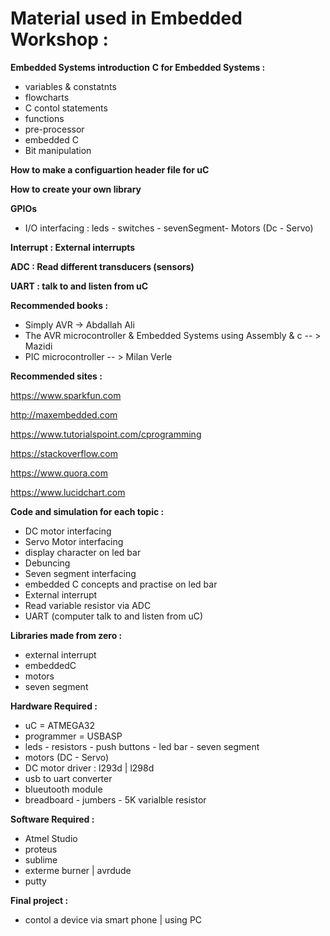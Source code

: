# Material used in Embedded Workshop : 
**Embedded Systems introduction**
**C for Embedded Systems :**
- variables & constatnts
- flowcharts
- C contol statements 
- functions  
- pre-processor 
- embedded C
- Bit manipulation 

**How to make a configuartion header file for uC** 

**How to create your own library** 

**GPIOs** 
- I/O interfacing : leds - switches - sevenSegment- Motors (Dc - Servo)  

**Interrupt : External interrupts** 

**ADC : Read different transducers (sensors)** 

**UART : talk to and listen from uC**  



**Recommended books :** 

- Simply AVR -> Abdallah Ali
- The AVR microcontroller & Embedded Systems using Assembly & c -- > Mazidi 
- PIC microcontroller -- > Milan Verle

**Recommended sites :** 

https://www.sparkfun.com

http://maxembedded.com

https://www.tutorialspoint.com/cprogramming 

https://stackoverflow.com

https://www.quora.com 

https://www.lucidchart.com 

**Code and simulation for each topic :** 

- DC motor interfacing 
- Servo Motor interfacing 
- display character on led bar  
- Debuncing 
- Seven segment interfacing 
- embedded C concepts and practise on led bar 
- External interrupt 
- Read variable resistor via ADC 
- UART (computer talk to and listen from uC) 

**Libraries made from zero :** 

- external interrupt  
- embeddedC
- motors              
- seven segment 

**Hardware Required :**

- uC = ATMEGA32 
- programmer = USBASP 
- leds - resistors - push buttons - led bar - seven segment 
- motors (DC - Servo)
- DC motor driver : l293d | l298d  
- usb to uart converter 
- blueutooth module
- breadboard - jumbers - 5K varialble resistor 

**Software Required :** 

- Atmel Studio 
- proteus 
- sublime 
- exterme burner | avrdude 
- putty

**Final project :** 

- contol a device via smart phone | using PC 



